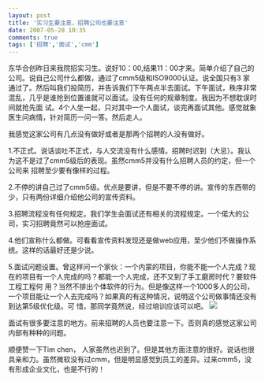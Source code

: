 ```yaml
---
layout: post
title: '实习生要注意，招聘公司也要注意'
date: 2007-05-28 10:35
comments: true
tags: ['招聘','面试','cmm']
---
```


东华合创昨日来我院招实习生。说好10：00,结果11：00才来。简单介绍了自己的公司。说自己公司什么都做，通过了cmm5级和ISO9000认证。说全国只有3
家通过了。然后叫我们投简历，并告诉我们下午两点半去面试。下午面试，秩序非常混乱，几乎是谁抢到位置谁就可以面试。没有任何的规章制度。我因为不想耽误时间就抢先面
试。4个人坐一起，只对其中一个人面试，谈完再面试其他。感觉就象医生问病情，针对简历一问一答。然后走人。

我感觉这家公司有几点没有做好或者是那两个招聘的人没有做好。

1.不正式。说话谈吐不正式，与人交流没有什么感情。招聘时迟到（大忌）。我认为这不是过了cmm5级后的表现。虽然cmm5并没有什么招聘人员的约定，但一个公司来
招聘至少要有像样的过程。

2.不停的讲自己过了cmm5级。优点是要讲，但是不要不停的讲。宣传的东西带的少，只有两份详细介绍他公司的宣传资料。

3.招聘流程没有任何规定。我们学生会面试还有相关的流程规定。一个偌大的公司，实习招聘竟然可以抢座面试。

4.他们宣称什么都做。可看看宣传资料发现还是做web应用，至少他们不做操作系统。这样的话最好还是少说。

5.面试问题设置。曾这样问一个家伙：一个内蒙的项目，你能不能一个人完成？现在的项目有一个人完成的吗？都能一个人完成，还不又到了手工磨房时代？要软件工程工程何
用？当然不排出个体软件的行为。但是像这样一个1000多人的公司，一个项目能让一个人去完成吗？如果真的有这种情况，说明这个公司做事情还没有到达第5级优化级。可
惜，那同学竟然说，经过培训应该可以吧。
![](/Editor/FCKeditor/editor/images/smiley/msn/confused_smile.gif)

面试有很多要注意的地方。前来招聘的人员也要注意一下。否则真的感觉这家公司内部有种种的问题。

顺便赞一下Tim chen，
人家虽然也迟到了。但是其他方面注意的很好。说话也很具亲和力。虽然微软没有过cmm，但是明显感觉到员工的差异。过来cmm5，没有形成企业文化，也是不行的！

